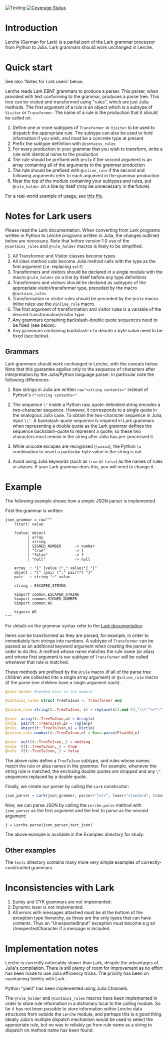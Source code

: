 ![Testing](https://github.com/jamesrhester/Lerche.jl/workflows/Tests/badge.svg)
[![Coverage Status](https://coveralls.io/repos/github/jamesrhester/Lerche.jl/badge.svg?branch=master)](https://coveralls.io/github/jamesrhester/Lerche.jl?branch=master)
# Introduction

Lerche (German for Lark) is a partial port of the Lark grammar processor from
Python to Julia.  Lark grammars should work unchanged in Lerche.

# Quick start

See also 'Notes for Lark users' below.

Lerche reads Lark EBNF grammars to produce a parser. This parser, when
provided with text conforming to the grammar, produces a parse
tree. This tree can be visited and transformed using "rules", which
are just Julia methods. The first argument of a rule is an object
which is a subtype of ``Visitor`` or ``Transformer``. The name of a
rule is the production that it should be called on.

1. Define one or more subtypes of ``Transformer`` or ``Visitor`` to be
used to dispatch the appropriate rule. The subtype can also be used to
hold information if you wish, and must be a concrete type at present.
1. Prefix the subtype definition with ``@contains_rules``
1. For every production in your grammar that you wish to transform,
write a rule with identical name to the production
1. The rule should be prefixed with ``@rule`` if the second argument
is an array containing all of the arguments to the grammar production
1. The rule should be prefixed with ``@inline_rule`` if the second
and following arguments refer to each argument in the grammar production
1. Near the top of the module containing your subtypes and rules, put
``@rule_holder`` on a line by itself (may be unnecessary in the future).

For a real-world example of usage, see [this file](https://github.com/jamesrhester/CIF_dREL.jl/blob/master/src/jl_transformer.jl).

# Notes for Lark users

Please read the Lark documentation.  When converting from Lark
programs written in Python to Lerche programs written in Julia, the
changes outlined below are necessary. Note that before version 1.0 use
of the ``@contains_rules`` and ``@rule_holder`` macros is likely to
be simplified.

1. All Transformer and Visitor classes become types
1. All class method calls become Julia method calls with the type as the first argument
(i.e. replacing ``self``)
1. Transformers and visitors should be declared in a single module with the
macro ``@rule_holder`` on a line by itself before any type definitions
1. Transformers and visitors should be declared as subtypes of the appropriate
visitor/transformer type, preceded by the macro ``@contains_rules``
1. Transformation or visitor rules should be preceded by the ``@rule`` macro. Inline
rules use the ``@inline_rule`` macro. 
1. The first argument of transformation and visitor rules is a variable of the
desired transformation/visitor type.
1. Any grammars containing backslash-double quote sequences need to be fixed (see below).
1. Any grammars containing backslash-x to denote a byte value need to be fixed (see below).

## Grammars

Lark grammars should work unchanged in Lerche, with the caveats
below.  Note that this guarantee applies only to the sequence of
characters after interpretation by the Julia/Python language parser.
In particular note the following differences:

1. Raw strings in Julia are written ``raw"<string contents>"`` instead of 
Python's ``r"<string contents>"``

2. The sequence ``\"`` inside a Python raw, quote-delimited string
encodes a two-character sequence.  However, it corresponds to a single
quote in the analogous Julia case. To obtain the two-character
sequence in Julia, input ``\\"``. A backslash-quote sequence is
required in Lark grammars when representing a double quote as the Lark
grammar defines the sequence backslash-quote to represent a quote; so
these two characters must remain in the string after Julia has 
pre-processed it.

3. While unicode escapes are recognised (``\uxxxx``), the Python
``\x`` combination to insert a particular byte value in the
string is not.

4. Avoid using Julia keywords (such as ``true`` or ``false``) as the
names of rules or aliases.  If your Lark grammar does this, you will
need to change it.

# Example

The following example shows how a simple JSON parser is implemented.

First the grammar is written:
```
json_grammar = raw"""
    ?start: value

    ?value: object
          | array
          | string
          | SIGNED_NUMBER      -> number
          | "true"             -> t
          | "false"            -> f
          | "null"             -> null

    array  : "[" [value ("," value)*] "]"
    object : "{" [pair ("," pair)*] "}"
    pair   : string ":" value

    string : ESCAPED_STRING

    %import common.ESCAPED_STRING
    %import common.SIGNED_NUMBER
    %import common.WS

    %ignore WS
"""
```

For details on the grammar syntax refer to the [Lark documentation](https://github.com/lark-parser/lark/blob/master/docs/grammar.md).

Items can be transformed as they are parsed, for example, in order to
immediately turn strings into numbers.  A subtype of ``Transformer``
can be passed as an additional keyword argument when creating the
parser in order to do this.  A method whose name matches the rule
name (or alias) and whose first argument is our subtype of
``Transformer`` will be called whenever that rule is matched.

These methods are prefixed by the ``@rule`` macro (if all of the
parse tree children are collected into a single array argument) or
``@inline_rule`` macro (if the parse tree children have a single
argument each).

```julia
@rule_holder #needed once in the module

@contains_rules struct TreeToJson <: Transformer end

@inline_rule string(t::TreeToJson, s) = replace(s[2:end-1],"\\\""=>"\"")

@rule  array(t::TreeToJson,a) = Array(a)
@rule  pair(t::TreeToJson,p) = Tuple(p)
@rule  object(t::TreeToJson,o) = Dict(o)
@inline_rule number(t::TreeToJson,n) = Base.parse(Float64,n)

@rule  null(t::TreeToJson,_) = nothing
@rule  t(t::TreeToJson,_) = true
@rule  f(t::TreeToJson,_) = false
```

The above rules define a ``TreeToJson`` subtype, and rules whose
names match the rule or alias names in the grammar. For example,
whenever the string rule is matched, the enclosing double quotes
are dropped and any ``\"`` sequences replaced by a double quote.

Finally, we create our parser by calling the ``Lark`` constructor:

```julia
json_parser = Lark(json_grammar, parser="lalr", lexer="standard", transformer=TreeToJson())
```

Now, we can parse JSON by calling the ``Lerche.parse`` method with
``json_parser`` as the first argument and the text to parse as the
second argument:

```
j = Lerche.parse(json_parser,test_json)
```

The above example is available in the Examples directory for
study.

## Other examples

The `tests` directory contains many more very simple examples
of correctly-constructed grammars.


# Inconsistencies with Lark

1. Earley and CYK grammars are not implemented. 
2. Dynamic lexer is not implemented. 
3. All errors with messages attached must be at the bottom of the
exception type hierarchy, as these are the only types that can have
contents. Thus an "UnexpectedInput" exception must become e.g 
an UnexpectedCharacter if a message is included.

# Implementation notes

Lerche is currently noticeably slower than Lark, despite the
advantages of Julia's compilation. There is still plenty of room for
improvement as no effort has been made to use Julia efficiency tricks.
The priority has been on maintaining fidelity with Lark.

Python "yield" has been implemented using Julia Channels.

The ``@rule_holder`` and ``@contains_rules`` macros have been implemented in
order to store rule information in a dictionary local to the calling module. 
So far it has not been possible to store information within Lerche data structures from outside the
``Lerche`` module, and perhaps this is a good thing. Ideally Julia's multiple
dispatch mechanism would be used to select the appropriate rule, but no way
to reliably go from rule name as a string to dispatch on method name has been found.
